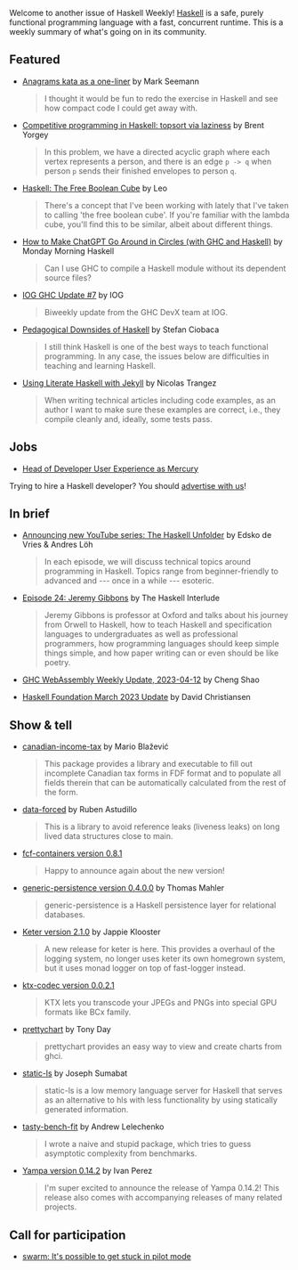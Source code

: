 Welcome to another issue of Haskell Weekly!
[Haskell](https://www.haskell.org) is a safe, purely functional programming language with a fast, concurrent runtime.
This is a weekly summary of what's going on in its community.

## Featured

- [Anagrams kata as a one-liner](https://blog.ploeh.dk/2023/04/10/anagrams-kata-as-a-one-liner/) by Mark Seemann
  > I thought it would be fun to redo the exercise in Haskell and see how compact code I could get away with.

- [Competitive programming in Haskell: topsort via laziness](https://byorgey.wordpress.com/2023/04/11/competitive-programming-in-haskell-topsort-via-laziness/) by Brent Yorgey
  > In this problem, we have a directed acyclic graph where each vertex represents a person, and there is an edge `p -> q` when person `p` sends their finished envelopes to person `q`.

- [Haskell: The Free Boolean Cube](https://apotheca.io/articles/Free-Boolean-Cube.html) by Leo
  > There's a concept that I've been working with lately that I've taken to calling 'the free boolean cube'. If you're familiar with the lambda cube, you'll find this to be similar, albeit about different things.

- [How to Make ChatGPT Go Around in Circles (with GHC and Haskell)](https://mmhaskell.com/blog/2023/4/10/how-to-make-chatgpt-go-around-in-circles-ghc) by Monday Morning Haskell
  > Can I use GHC to compile a Haskell module without its dependent source files?

- [IOG GHC Update #7](https://engineering.iog.io/2023-04-06-ghc-update/) by IOG
  > Biweekly update from the GHC DevX team at IOG.

- [Pedagogical Downsides of Haskell](https://ciobaca.substack.com/p/pedagogical-downsides-of-haskell) by Stefan Ciobaca
  > I still think Haskell is one of the best ways to teach functional programming. In any case, the issues below are difficulties in teaching and learning Haskell.

- [Using Literate Haskell with Jekyll](https://nicolast.be/various/jekyll-literate-haskell/) by Nicolas Trangez
  > When writing technical articles including code examples, as an author I want to make sure these examples are correct, i.e., they compile cleanly and, ideally, some tests pass.

## Jobs

- [Head of Developer User Experience as Mercury](https://boards.greenhouse.io/mercury/jobs/4830150004)

Trying to hire a Haskell developer?
You should [advertise with us](https://haskellweekly.news/advertising.html)!

## In brief

- [Announcing new YouTube series: The Haskell Unfolder](https://well-typed.com/blog/2023/04/announcing-the-haskell-unfolder/) by Edsko de Vries & Andres Löh
  > In each episode, we will discuss technical topics around programming in Haskell. Topics range from beginner-friendly to advanced and --- once in a while --- esoteric.

- [Episode 24: Jeremy Gibbons](https://haskell.foundation/podcast/24/) by The Haskell Interlude
  > Jeremy Gibbons is professor at Oxford and talks about his journey from Orwell to Haskell, how to teach Haskell and specification languages to undergraduates as well as professional programmers, how programming languages should keep simple things simple, and how paper writing can or even should be like poetry.

- [GHC WebAssembly Weekly Update, 2023-04-12](https://discourse.haskell.org/t/ghc-webassembly-weekly-update-2023-04-12/6140?u=taylorfausak) by Cheng Shao

- [Haskell Foundation March 2023 Update](https://discourse.haskell.org/t/haskell-foundation-march-2023-update/6141?u=taylorfausak) by David Christiansen

## Show & tell

- [canadian-income-tax](https://discourse.haskell.org/t/a-command-line-application-written-in-haskell-for-canadian-taxes/6123?u=taylorfausak) by Mario Blažević
  > This package provides a library and executable to fill out incomplete Canadian tax forms in FDF format and to populate all fields therein that can be automatically calculated from the rest of the form.

- [data-forced](https://discourse.haskell.org/t/data-forced-0-1-0-0-released/6136?u=taylorfausak) by Ruben Astudillo
  > This is a library to avoid reference leaks (liveness leaks) on long lived data structures close to main.

- [fcf-containers version 0.8.1](https://discourse.haskell.org/t/ann-fcf-containers-v0-8-1-is-out-with-improved-control-monad-instances/6127?u=taylorfausak)
  > Happy to announce again about the new version!

- [generic-persistence version 0.4.0.0](https://np.reddit.com/r/haskell/comments/12fl2rk/ann_new_release_of_genericpersistence_available/) by Thomas Mahler
  > generic-persistence is a Haskell persistence layer for relational databases.

- [Keter version 2.1.0](https://discourse.haskell.org/t/keter-2-1-0-released/6134?u=taylorfausak) by Jappie Klooster
  > A new release for keter is here. This provides a overhaul of the logging system, no longer uses keter its own homegrown system, but it uses monad logger on top of fast-logger instead.

- [ktx-codec version 0.0.2.1](https://discourse.haskell.org/t/ktx-codec-0-0-2-1-with-even-more-ktx/6124?u=taylorfausak)
  > KTX lets you transcode your JPEGs and PNGs into special GPU formats like BCx family.

- [prettychart](https://np.reddit.com/r/haskell/comments/12dcap5/announcing_prettychart01/) by Tony Day
  > prettychart provides an easy way to view and create charts from ghci.

- [static-ls](https://np.reddit.com/r/haskell/comments/12fsigf/staticls_a_low_memory_haskell_language_server/) by Joseph Sumabat
  > static-ls is a low memory language server for Haskell that serves as an alternative to hls with less functionality by using statically generated information.

- [tasty-bench-fit](https://discourse.haskell.org/t/tasty-bench-fit-benchmark-a-function-and-find-out-its-asymptotic-complexity/6125?u=taylorfausak) by Andrew Lelechenko
  > I wrote a naive and stupid package, which tries to guess asymptotic complexity from benchmarks.

- [Yampa version 0.14.2](https://discourse.haskell.org/t/ann-yampa-0-14-2-yampa-gloss-0-2-1-haskanoid-0-1-6-and-more/6121?u=taylorfausak) by Ivan Perez
  > I'm super excited to announce the release of Yampa 0.14.2! This release also comes with accompanying releases of many related projects.

## Call for participation

- [swarm: It's possible to get stuck in pilot mode](https://github.com/swarm-game/swarm/issues/1210)
